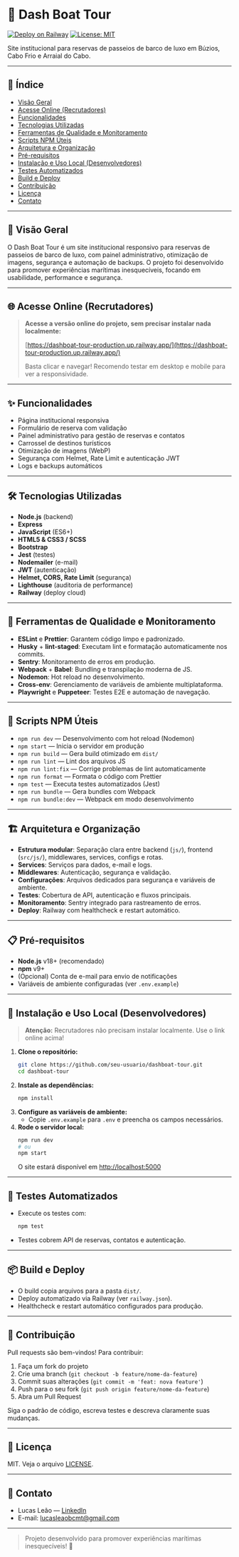# 🚤 Dash Boat Tour

[![Deploy on Railway](https://img.shields.io/badge/Deploy-Railway-blue?logo=railway)](https://railway.app/)
[![License: MIT](https://img.shields.io/badge/License-MIT-yellow.svg)](./LICENSE)

Site institucional para reservas de passeios de barco de luxo em Búzios, Cabo Frio e Arraial do Cabo.

---

## 📑 Índice
- [Visão Geral](#visão-geral)
- [Acesse Online (Recrutadores)](#acesse-online-recrutadores)
- [Funcionalidades](#funcionalidades)
- [Tecnologias Utilizadas](#tecnologias-utilizadas)
- [Ferramentas de Qualidade e Monitoramento](#ferramentas-de-qualidade-e-monitoramento)
- [Scripts NPM Úteis](#scripts-npm-úteis)
- [Arquitetura e Organização](#arquitetura-e-organização)
- [Pré-requisitos](#pré-requisitos)
- [Instalação e Uso Local (Desenvolvedores)](#instalação-e-uso-local-desenvolvedores)
- [Testes Automatizados](#testes-automatizados)
- [Build e Deploy](#build-e-deploy)
- [Contribuição](#contribuição)
- [Licença](#licença)
- [Contato](#contato)

---

## 🎯 Visão Geral
O Dash Boat Tour é um site institucional responsivo para reservas de passeios de barco de luxo, com painel administrativo, otimização de imagens, segurança e automação de backups. O projeto foi desenvolvido para promover experiências marítimas inesquecíveis, focando em usabilidade, performance e segurança.

---

## 🌐 Acesse Online (Recrutadores)
> **Acesse a versão online do projeto, sem precisar instalar nada localmente:**
>
> [https://dashboat-tour-production.up.railway.app/](https://dashboat-tour-production.up.railway.app/) <!-- Substitua pelo link real do Railway após o deploy -->
>
> Basta clicar e navegar! Recomendo testar em desktop e mobile para ver a responsividade.

---

## ✨ Funcionalidades
- Página institucional responsiva
- Formulário de reserva com validação
- Painel administrativo para gestão de reservas e contatos
- Carrossel de destinos turísticos
- Otimização de imagens (WebP)
- Segurança com Helmet, Rate Limit e autenticação JWT
- Logs e backups automáticos

---

## 🛠️ Tecnologias Utilizadas
- **Node.js** (backend)
- **Express**
- **JavaScript** (ES6+)
- **HTML5 & CSS3 / SCSS**
- **Bootstrap**
- **Jest** (testes)
- **Nodemailer** (e-mail)
- **JWT** (autenticação)
- **Helmet, CORS, Rate Limit** (segurança)
- **Lighthouse** (auditoria de performance)
- **Railway** (deploy cloud)

---

## 🧰 Ferramentas de Qualidade e Monitoramento
- **ESLint** e **Prettier**: Garantem código limpo e padronizado.
- **Husky** + **lint-staged**: Executam lint e formatação automaticamente nos commits.
- **Sentry**: Monitoramento de erros em produção.
- **Webpack** + **Babel**: Bundling e transpilação moderna de JS.
- **Nodemon**: Hot reload no desenvolvimento.
- **Cross-env**: Gerenciamento de variáveis de ambiente multiplataforma.
- **Playwright** e **Puppeteer**: Testes E2E e automação de navegação.

---

## 📜 Scripts NPM Úteis
- `npm run dev` — Desenvolvimento com hot reload (Nodemon)
- `npm start` — Inicia o servidor em produção
- `npm run build` — Gera build otimizado em `dist/`
- `npm run lint` — Lint dos arquivos JS
- `npm run lint:fix` — Corrige problemas de lint automaticamente
- `npm run format` — Formata o código com Prettier
- `npm test` — Executa testes automatizados (Jest)
- `npm run bundle` — Gera bundles com Webpack
- `npm run bundle:dev` — Webpack em modo desenvolvimento

---

## 🏗️ Arquitetura e Organização
- **Estrutura modular**: Separação clara entre backend (`js/`), frontend (`src/js/`), middlewares, services, configs e rotas.
- **Services**: Serviços para dados, e-mail e logs.
- **Middlewares**: Autenticação, segurança e validação.
- **Configurações**: Arquivos dedicados para segurança e variáveis de ambiente.
- **Testes**: Cobertura de API, autenticação e fluxos principais.
- **Monitoramento**: Sentry integrado para rastreamento de erros.
- **Deploy**: Railway com healthcheck e restart automático.

---

## 📋 Pré-requisitos
- **Node.js** v18+ (recomendado)
- **npm** v9+
- (Opcional) Conta de e-mail para envio de notificações
- Variáveis de ambiente configuradas (ver `.env.example`)

---

## 🚀 Instalação e Uso Local (Desenvolvedores)
> **Atenção:** Recrutadores não precisam instalar localmente. Use o link online acima!

1. **Clone o repositório:**
   ```bash
   git clone https://github.com/seu-usuario/dashboat-tour.git
   cd dashboat-tour
   ```
2. **Instale as dependências:**
   ```bash
   npm install
   ```
3. **Configure as variáveis de ambiente:**
   - Copie `.env.example` para `.env` e preencha os campos necessários.
4. **Rode o servidor local:**
   ```bash
   npm run dev
   # ou
   npm start
   ```
   O site estará disponível em [http://localhost:5000](http://localhost:5000)

---

## 🧪 Testes Automatizados
- Execute os testes com:
  ```bash
  npm test
  ```
- Testes cobrem API de reservas, contatos e autenticação.

---

## 📦 Build e Deploy
- O build copia arquivos para a pasta `dist/`.
- Deploy automatizado via Railway (ver `railway.json`).
- Healthcheck e restart automático configurados para produção.

---

## 🤝 Contribuição
Pull requests são bem-vindos! Para contribuir:
1. Faça um fork do projeto
2. Crie uma branch (`git checkout -b feature/nome-da-feature`)
3. Commit suas alterações (`git commit -m 'feat: nova feature'`)
4. Push para o seu fork (`git push origin feature/nome-da-feature`)
5. Abra um Pull Request

Siga o padrão de código, escreva testes e descreva claramente suas mudanças.

---

## 📄 Licença
MIT. Veja o arquivo [LICENSE](./LICENSE).

---

## 👤 Contato
- Lucas Leão — [LinkedIn](https://www.linkedin.com/in/lucasleao)
- E-mail: lucasleaobcmt@gmail.com

---

> Projeto desenvolvido para promover experiências marítimas inesquecíveis! 🌊 